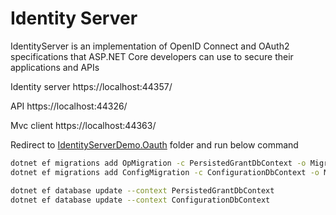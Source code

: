 # Identity Server 
 
IdentityServer is an implementation of OpenID Connect and OAuth2 specifications that ASP.NET Core developers can use to secure their applications and APIs


Identity server
https://localhost:44357/

API 
https://localhost:44326/

Mvc client
https://localhost:44363/

Redirect to [IdentityServerDemo.Oauth](https://github.com/Amitpnk/IdentityServerDemo/tree/master/IdentityServerDemo/IdentityServerDemo.Oauth) folder and run below command

```sh
dotnet ef migrations add OpMigration -c PersistedGrantDbContext -o Migrations/OpDb
dotnet ef migrations add ConfigMigration -c ConfigurationDbContext -o Migrations/ConfigDb

dotnet ef database update --context PersistedGrantDbContext
dotnet ef database update --context ConfigurationDbContext
```